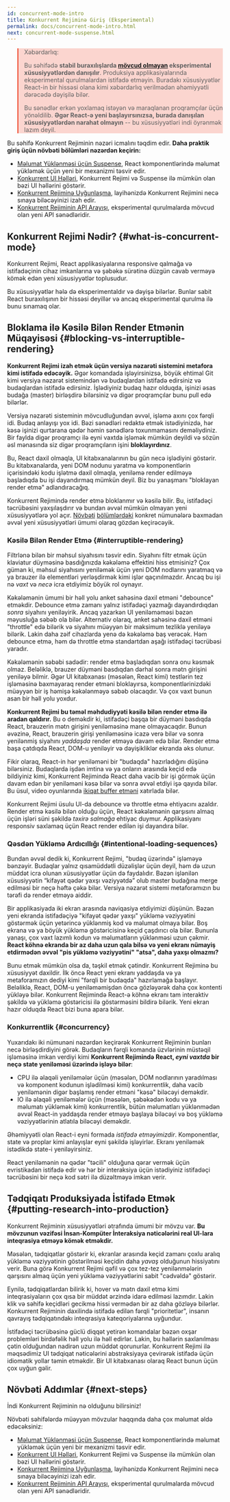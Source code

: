 ```yaml
---
id: concurrent-mode-intro
title: Konkurrent Rejiminə Giriş (Eksperimental)
permalink: docs/concurrent-mode-intro.html
next: concurrent-mode-suspense.html
---
```


<style>
.scary > blockquote {
  background-color: rgba(237, 51, 21, 0.2);
  border-left-color: #ed3315;
}
</style>

<div class="scary">

>Xəbərdarlıq:
>
>Bu səhifədə **stabil buraxılışlarda [mövcud olmayan](/docs/concurrent-mode-adoption.html) eksperimental xüsusiyyətlərdən danışılır**. Produksiya applikasiyalarında eksperimental qurulmalardan istifadə etməyin. Buradakı xüsusiyyətlər React-in bir hissəsi olana kimi xəbərdarlıq verilmədən əhəmiyyətli dərəcədə dəyişilə bilər.
>
>Bu sənədlər erkən yoxlamaq istəyən və maraqlanan proqramçılar üçün yönəldilib. **Əgər React-ə yeni başlayırsınızsa, burada danışılan xüsusiyyətlərdən narahat olmayın** -- bu xüsusiyyətləri indi öyrənmək lazım deyil.

</div>

Bu səhifə Konkurrent Rejiminin nəzəri icmalını təqdim edir. **Daha praktik giriş üçün növbəti bölümləri nəzərdən keçirin:**

* [Məlumat Yüklənməsi üçün Suspense](/docs/concurrent-mode-suspense.html), React komponentlərində məlumat yükləmək üçün yeni bir mexanizmi təsvir edir.
* [Konkurrent UI Həlləri](/docs/concurrent-mode-patterns.html), Konkurrent Rejimi və Suspense ilə mümkün olan bəzi UI həllərini göstərir.
* [Konkurrent Rejiminə Uyğunlaşma](/docs/concurrent-mode-adoption.html), layihənizdə Konkurrent Rejimini necə sınaya biləcəyinizi izah edir.
* [Konkurrent Rejiminin API Arayışı](/docs/concurrent-mode-reference.html), eksperimental qurulmalarda mövcud olan yeni API sənədləridir.

## Konkurrent Rejimi Nədir? {#what-is-concurrent-mode}

Konkurrent Rejimi, React applikasiyalarına responsive qalmağa və istifadəçinin cihaz imkanlarına və şəbəkə sürətinə düzgün cavab verməyə kömək edən yeni xüsusiyyətlər toplusudur.

Bu xüsusiyyətlər hələ də eksperimentaldır və dəyişə bilərlər. Bunlar sabit React buraxılışının bir hissəsi deyillər və ancaq eksperimental qurulma ilə bunu sınamaq olar.

## Bloklama ilə Kəsilə Bilən Render Etmənin Müqayisəsi {#blocking-vs-interruptible-rendering}

**Konkurrent Rejimi izah etmək üçün versiya nəzarəti sistemini metafora kimi istifadə edəcəyik.** Əgər komandada işləyirsinizsə, böyük ehtimal Git kimi versiya nəzarət sistemindən və budaqlardan istifadə edirsiniz və budaqlardan istifadə edirsiniz. İşlədiyiniz budaq hazır olduqda, işinizi əsas budağa (master) birləşdirə bilərsiniz və digər proqramçılar bunu pull edə bilərlər.

Versiya nəzarəti sisteminin mövcudluğundan əvvəl, işləmə axını çox fərqli idi. Budaq anlayışı yox idi. Bəzi sənədləri redaktə etmək istədiyinizdə, hər kəsə işinizi qurtarana qədər həmin sənədlərə toxunmamasını deməliydiniz. Bir faylda digər proqramçı ilə eyni vaxtda işləmək mümkün deyildi və sözün əsl mənasında siz digər proqramçıların işini **bloklayırdınız**.

Bu, React daxil olmaqla, UI kitabxanalarının bu gün necə işlədiyini göstərir. Bu kitabxanalarda, yeni DOM nodunu yaratma və komponentlərin içərisindəki kodu işlətmə daxil olmaqla, yeniləmə render edilməyə başladıqda bu işi dayandırmaq mümkün deyil. Biz bu yanaşmanı "bloklayan render etmə" adlandıracağıq.

Konkurrent Rejimində render etmə bloklanmır və kəsilə bilir. Bu, istifadəçi təcrübəsini yaxşılaşdırır və bundan əvvəl mümkün olmayan yeni xüsusiyyətlərə yol açır. [Növbəti](/docs/concurrent-mode-suspense.html) [bölümlərdəki](/docs/concurrent-mode-patterns.html) konkret nümunələrə baxmadan əvvəl yeni xüsusiyyətləri ümumi olaraq gözdən keçirəcəyik.

### Kəsilə Bilən Render Etmə {#interruptible-rendering}

Filtrlənə bilən bir məhsul siyahısını təsvir edin. Siyahını filtr etmək üçün klaviatur düyməsinə basdığınızda kəkələmə effektini hiss etmisiniz? Çox güman ki, məhsul siyahısını yeniləmək üçün yeni DOM nodlarını yaratmaq və ya brauzer ilə elementləri yerləşdirmək kimi işlər qaçınılmazdır. Ancaq bu işi nə *vaxt* və *necə* icra etdiyimiz böyük rol oynayır.

Kəkələmənin ümumi bir həll yolu anket sahəsinə daxil etməni "debounce" etməkdir. Debounce etmə zamanı yalnız istifadəçi yazmağı dayandırdıqdan *sonra* siyahını yeniləyirik. Ancaq yazarkən UI yeniləməməsi bəzən məyusluğa səbəb ola bilər. Alternativ olaraq, anket sahəsinə daxil etməni "throttle" edə bilərik və siyahını müəyyən bir maksimum tezliklə yeniləyə bilərik. Lakin daha zəif cihazlarda yenə də kəkələmə baş verəcək. Həm debounce etmə, həm də throttle etmə standartdan aşağı istifadəçi təcrübəsi yaradır.

Kəkələmənin səbəbi sadədir: render etmə başladıqdan sonra onu kəsmək olmaz. Beləliklə, brauzer düyməni basdıqdan dərhal sonra mətn girişini yeniləyə bilmir. Əgər UI kitabxanası (məsələn, React kimi) testlərin tez işləməsinə baxmayaraq render etməni bloklayırsa, komponentlərinizdəki müəyyən bir iş həmişə kəkələnməyə səbəb olacaqdır. Və çox vaxt bunun asan bir həll yolu yoxdur.

**Konkurrent Rejimi bu təməl məhdudiyyəti kəsilə bilən render etmə ilə aradan qaldırır.** Bu o deməkdir ki, istifadəçi başqa bir düyməni basdıqda React, brauzerin mətn girişini yeniləməsinə mane olmayacaqdır. Bunun əvəzinə, React, brauzerin girişi yeniləməsinə icazə verə bilər və sonra yenilənmiş siyahını *yaddaşda* render etməyə davam edə bilər. Render etmə başa çatdıqda React, DOM-u yeniləyir və dəyişikliklər ekranda əks olunur.

Fikir olaraq, React-in hər yeniləməni bir "budaqda" hazırladığını düşünə bilərsiniz. Budaqlarda işdən imtina və ya onların arasında keçid edə bildiyiniz kimi, Konkurrent Rejimində React daha vacib bir işi görmək üçün davam edən bir yeniləməni kəsə bilər və sonra əvvəl etdiyi işə qayıda bilər. Bu üsul, video oyunlarında [ikiqat buffer etməni](https://wiki.osdev.org/Double_Buffering) xatırlada bilər.

Konkurrent Rejimi üsulu UI-da debounce və throttle etmə ehtiyacını azaldır. Render etmə kəsilə bilən olduğu üçün, React kəkələmənin qarşısını almaq üçün işləri süni şəkildə *təxirə salmağa* ehtiyac duymur. Applikasiyanı responsiv saxlamaq üçün React render edilən işi dayandıra bilər.

### Qəsdən Yükləmə Ardıcıllığı {#intentional-loading-sequences}

Bundan əvvəl dedik ki, Konkurrent Rejimi, "budaq üzərində" işləməyə bənzəyir. Budaqlar yalnız qısamüddətli düzəlişlər üçün deyil, həm də uzun müddət icra olunan xüsusiyyətlər üçün də faydalıdır. Bəzən işlənilən xüsusiyyətin “kifayət qədər yaxşı vəziyyətdə” olub master budağına merge edilməsi bir neçə həftə çəkə bilər. Versiya nəzarət sistemi metaforamızın bu tərəfi də render etməyə aiddir.

Bir applikasiyada iki ekran arasında naviqasiya etdiyimizi düşünün. Bəzən yeni ekranda istifadəçiyə "kifayət qədər yaxşı" yükləmə vəziyyətini göstərmək üçün yetərincə yüklənmiş kod və məlumat olmaya bilər. Boş ekrana və ya böyük yükləmə göstəricisinə keçid çaşdırıcı ola bilər. Bununla yanaşı, çox vaxt lazımlı kodun və məlumatların yüklənməsi uzun çəkmir. **React köhnə ekranda bir az daha uzun qala bilsə və yeni ekranı nümayiş etdirmədən əvvəl "pis yükləmə vəziyyətini" "atsa", daha yaxşı olmazmı?**

Bunu etmək mümkün olsa da, təşkil etmək çətindir. Konkurrent Rejiminə bu xüsusiyyət daxildir. İlk öncə React yeni ekranı yaddaşda və ya metaforamızın dediyi kimi "fərqli bir budaqda" hazırlamağa başlayır. Beləliklə, React, DOM-u yeniləməmişdən öncə gözləyərək daha çox kontenti yükləyə bilər. Konkurrent Rejimində React-ə köhnə ekranı tam interaktiv şəkildə və yükləmə göstəricisi ilə göstərməsini bildirə bilərik. Yeni ekran hazır olduqda React bizi buna apara bilər.

### Konkurrentlik {#concurrency}

Yuxarıdakı iki nümunəni nəzərdən keçirərək Konkurrent Rejiminin bunları necə birləşdirdiyini görək. Budaqların fərqli komanda üzvlərinin müstəqil işləməsinə imkan verdiyi kimi **Konkurrent Rejimində React, *eyni vaxtda* bir neçə state yeniləməsi üzərində işləyə bilər**:

* CPU ilə əlaqəli yeniləmələr üçün (məsələn, DOM nodlarının yaradılması və komponent kodunun işlədilməsi kimi) konkurrentlik, daha vacib yeniləmənin digər başlamış render etməni "kəsə" biləcəyi deməkdir.
* IO ilə əlaqəli yeniləmələr üçün (məsələn, şəbəkədən kodu və ya məlumatı yükləmək kimi) konkurrentlik, bütün məlumatları yüklənmədən əvvəl React-in yaddaşda render etməyə başlaya biləcəyi və boş yükləmə vəziyyətlərinin atlatıla biləcəyi deməkdir.

Əhəmiyyətli olan React-i eyni formada *istifadə etməyimizdir*. Komponentlər, state və proplar kimi anlayışlar eyni şəkildə işləyirlər. Ekranı yeniləmək istədikdə state-i yeniləyirsiniz.

React yeniləmənin nə qədər "təcili" olduğuna qərar vermək üçün evristikadan istifadə edir və hər bir interaksiya üçün istədiyiniz istifadəçi təcrübəsini bir neçə kod sətri ilə düzəltməyə imkan verir.

## Tədqiqatı Produksiyada İstifadə Etmək {#putting-research-into-production}

Konkurrent Rejiminin xüsusiyyətləri ətrafında ümumi bir mövzu var. **Bu mövzunun vəzifəsi İnsan-Kompüter İnteraksiya nəticələrini real UI-lara inteqrasiya etməyə kömək etməkdir.**

Məsələn, tədqiqatlar göstərir ki, ekranlar arasında keçid zamanı çoxlu aralıq yükləmə vəziyyətinin göstərilməsi keçidin daha *yavaş* olduğunun hissiyatını verir. Buna görə Konkurrent Rejimi qəfil və çox tez-tez yenilənmələrin qarşısını almaq üçün yeni yükləmə vəziyyətlərini sabit "cədvəldə" göstərir.

Eynilə, tədqiqatlardan bilirik ki, hover və mətn daxil etmə kimi inteqrasiyaların çox qısa bir müddət ərzində idarə edilməsi lazımdır. Lakin klik və səhifə keçidləri gecikmə hissi vermədən bir az daha gözləyə bilərlər. Konkurrent Rejiminin daxilində istifadə edilən fərqli "prioritetlər", insanın qavrayış tədqiqatındakı inteqrasiya kateqoriyalarına uyğundur.

İstifadəçi təcrübəsinə güclü diqqət yetirən komandalar bəzən oxşar problemləri birdəfəlik həll yolu ilə həll edirlər. Lakin, bu həllərin saxlanılması çətin olduğundan nadirən uzun müddət qorunurlar. Konkurrent Rejimi ilə məqsədimiz UI tədqiqat nəticələrini abstraksiyaya çevirərək istifadə üçün idiomatik yollar təmin etməkdir. Bir UI kitabxanası olaraq React bunun üçün çox uyğun gəlir.

## Növbəti Addımlar {#next-steps}

İndi Konkurrent Rejiminin nə olduğunu bilirsiniz!

Növbəti səhifələrdə müəyyən mövzular haqqında daha çox məlumat əldə edəcəksiniz:

* [Məlumat Yüklənməsi üçün Suspense](/docs/concurrent-mode-suspense.html), React komponentlərində məlumat yükləmək üçün yeni bir mexanizmi təsvir edir.
* [Konkurrent UI Həlləri](/docs/concurrent-mode-patterns.html), Konkurrent Rejimi və Suspense ilə mümkün olan bəzi UI həllərini göstərir.
* [Konkurrent Rejiminə Uyğunlaşma](/docs/concurrent-mode-adoption.html), layihənizdə Konkurrent Rejimini necə sınaya biləcəyinizi izah edir.
* [Konkurrent Rejiminin API Arayışı](/docs/concurrent-mode-reference.html), eksperimental qurulmalarda mövcud olan yeni API sənədləridir.
